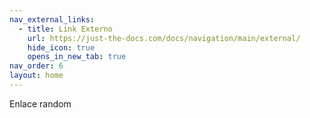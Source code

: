```yaml
---
nav_external_links:
  - title: Link Externo
    url: https://just-the-docs.com/docs/navigation/main/external/
    hide_icon: true
    opens_in_new_tab: true
nav_order: 6
layout: home
---
```

Enlace random
